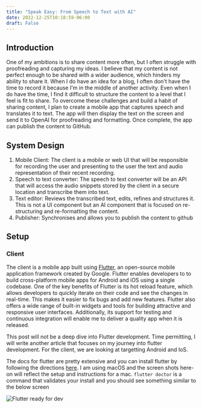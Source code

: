 ```yaml
---
title: "Speak Easy: From Speech to Text with AI"
date: 2022-12-25T10:18:59-06:00
draft: False
---
```


## Introduction

One of my ambitions is to share content more often, but I often struggle with proofreading and capturing my ideas. I believe that my content is not perfect enough to be shared with a wider audience, which hinders my ability to share it. When I do have an idea for a blog, I often don't have the time to record it because I'm in the middle of another activity. Even when I do have the time, I find it difficult to structure the content to a level that I feel is fit to share. To overcome these challenges and build a habit of sharing content, I plan to create a mobile app that captures speech and translates it to text. The app will then display the text on the screen and send it to OpenAI for proofreading and formatting. Once complete, the app can publish the content to GitHub.

## System Design

1. Mobile Client: The client is a mobile or web UI that will be responsible for recording the user and presenting to the user the text and audio representation of their recent recording.
1. Speech to text converter: The speech to text converter will be an API that will access the audio snippets stored by the client in a secure location and transcribe them into text.
1. Text editor: Reviews the transcribed text, edits, refines and structures it. This is not a UI component but an AI component that is focused on re-structuring and re-formatting the content.
1. Publisher: Synchronises and allows you to publish the content to github

## Setup

### Client

The client is a mobile app built using [Flutter](https://flutter.dev/), an open-source mobile application framework created by Google. Flutter enables developers to to build cross-platform mobile apps for Android and iOS using a single codebase. One of the key benefits of Flutter is its hot reload feature, which allows developers to quickly iterate on their code and see the changes in real-time. This makes it easier to fix bugs and add new features. Flutter also offers a wide range of built-in widgets and tools for building attractive and responsive user interfaces. Additionally, its support for testing and continuous integration will enable me to deliver a quality app when it is released.

This post will not be a deep dive into Flutter development. Time permitting, I will write another article that focuses on my journey into flutter development. For the client, we are looking at targetting Android and IoS.

The docs for flutter are pretty extensive and you can install flutter by following the directions [here](https://docs.flutter.dev/get-started/install). I am using macOS and the screen shots here-on will reflect the setup and instructions for a mac. `flutter doctor` is a command that validates your install and you should see something similar to the below screen

![Flutter ready for dev](https://i.imgur.com/TKHbHzg.png)